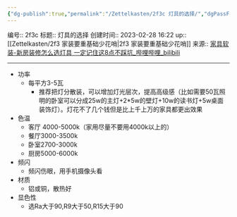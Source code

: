 ```yaml
---
{"dg-publish":true,"permalink":"/Zettelkasten/2f3c 灯具的选择/","dgPassFrontmatter":true}
---
```


编号:: 2f3c
标题:: 灯具的选择
创建时间:: 2023-02-28 16:22
up:: [[Zettelkasten/2f3 家装要重基础少花哨\|2f3 家装要重基础少花哨]]
来源:: [家具软装-新房装修怎么选灯具 一定记住这8点不踩坑_哔哩哔哩_bilibili](https://www.bilibili.com/video/BV1sY41157GD/?spm_id_from=333.999.0.0)

---

- 功率  
	- 每平方3-5瓦
		- 推荐把灯分散装，可以增加灯光层次，提高高级感（比如需要50瓦照明的卧室可以分成25w的主灯+2*5w的壁灯+10w的读书灯+5w桌面装饰灯）。灯花不了几个钱但是比上千上万的家具都更出效果
- 色温 
	- 客厅 4000-5000k（家用尽量不要用4000k以上的）
	- 餐厅3000-3500k
	- 卧室2700-3000k
	- 厨房5000-6000k
- 频闪
	- 频闪伤眼，用手机摄像头看
- 材质
	- 铝或铜，散热好
- 显色性
	- 选Ra大于90,R9大于50,R15大于90
